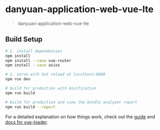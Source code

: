 # danyuan-application-web-vue-lte

> danyuan-application-web-vue-lte

## Build Setup

``` bash
# 1. install dependencies
npm install
npm install --save vue-router
npm install --save axios

# 2. serve with hot reload at localhost:8080
npm run dev

# build for production with minification
npm run build

# build for production and view the bundle analyzer report
npm run build --report
```

For a detailed explanation on how things work, check out the [guide](http://vuejs-templates.github.io/webpack/) and [docs for vue-loader](http://vuejs.github.io/vue-loader).
